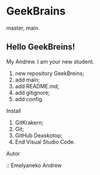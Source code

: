 # GeekBrains
master, main.

Hello GeekBreins!
------------------
My Andrew. I am your new student.

1. new repository GeekBreins;
2. add main;
3. add README.md;
4. add gitignore;
5. add config.

Install

1. GitKrakern;
2. Git;
3. GitHub Deaskotop;
4. End Visual Studio Code. 

Autor 

:: Emelyaneko Andrew
